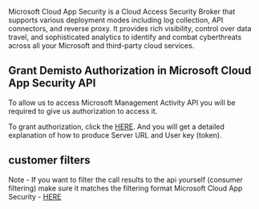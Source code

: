Microsoft Cloud App Security is a Cloud Access Security Broker that supports various deployment modes including log collection, 
API connectors, and reverse proxy. It provides rich visibility, control over data travel, 
and sophisticated analytics to identify and combat cyberthreats across all your Microsoft and third-party cloud services.

## Grant Demisto Authorization in Microsoft Cloud App Security API
To allow us to access Microsoft Management Activity API you will be required to give us authorization to access it.

To grant authorization, click the [HERE](https://docs.microsoft.com/en-us/cloud-app-security/api-authentication).
And you will get a detailed explanation of how to produce Server URL and User key (token).


## customer filters
Note - If you want to filter the call results to the api yourself (consumer filtering) make sure it matches 
the filtering format Microsoft Cloud App Security - [HERE](https://docs.microsoft.com/en-us/cloud-app-security/api-alerts#filters)

